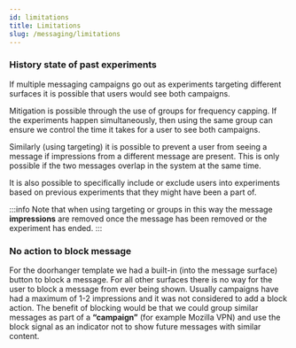 ```yaml
---
id: limitations
title: Limitations
slug: /messaging/limitations
---
```


### History state of past experiments ###

If multiple messaging campaigns go out as experiments targeting different surfaces it is possible that users would see both campaigns.

Mitigation is possible through the use of groups for frequency capping. If the experiments happen simultaneously, then using the same group can ensure we control the time it takes for a user to see both campaigns.

Similarly (using targeting) it is possible to prevent a user from seeing a message if impressions from a different message are present. This is only possible if the two messages overlap in the system at the same time. 

It is also possible to specifically include or exclude users into experiments based on previous experiments that they might have been a part of. 

:::info
Note that when using targeting or groups in this way the message **impressions** are removed once the message has been removed or the experiment has ended.
:::

### No action to block message ###
For the doorhanger template we had a built-in (into the message surface) button to block a message. For all other surfaces there is no way for the user to block a message from ever being shown. Usually campaigns have had a maximum of 1-2 impressions and it was not considered to add a block action. The benefit of blocking would be that we could group similar messages as part of a **“campaign”** (for example Mozilla VPN) and use the block signal as an indicator not to show future messages with similar content.

